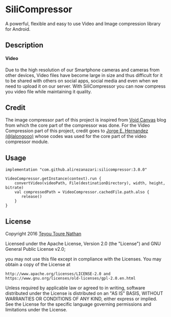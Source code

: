 # SiliCompressor
A powerful, flexible and easy to use Video and Image compression library for Android.


Description
--------
#### Video
Due to the high resolution of our Smartphone cameras and cameras from other devices, Video files have become large in size and thus difficult for it to be shared with others on social apps, social media and even when we need to upload it on our server. With SiliCompressor you can now compress you video file while maintaining it quality.

Credit
--------
The image compressor part of this project is inspired from [Void Canvas] blog from which the core part of the compressor was done.
For the Video Compression part of this project, credit goes to [Jorge E. Hernandez (@lalongooo)] whose codes was used for the core part of the video compressor module.

Usage
--------
```
implementation "com.github.alirezanazari:silicompressor:3.0.0"
```

```
VideoCompressor.getInstance(context).run {
    convertVideo(videoPath, File(destinationDirectory), width, height, bitrate)
    val compressedPath = VideoCompressor.cachedFile.path.also {
       release()
    }
}
```

License
--------
Copyright 2016 [Teyou Toure Nathan][toure]

Licensed under the Apache License, Version 2.0 (the "License") and GNU General Public License v2.0;

you may not use this file except in compliance with the Licenses.
You may obtain a copy of the License at

    http://www.apache.org/licenses/LICENSE-2.0 and https://www.gnu.org/licenses/old-licenses/gpl-2.0.en.html

Unless required by applicable law or agreed to in writing, software
distributed under the License is distributed on an "AS IS" BASIS,
WITHOUT WARRANTIES OR CONDITIONS OF ANY KIND, either express or implied.
See the License for the specific language governing permissions and
limitations under the License.


[snap]:  https://oss.sonatype.org/content/repositories/snapshots
[toure]:  https://www.linkedin.com/in/toure-nathan/
[Void Canvas]: http://voidcanvas.com/whatsapp-like-image-compression-in-android/
[Jorge E. Hernandez (@lalongooo)]: https://github.com/lalongooo
